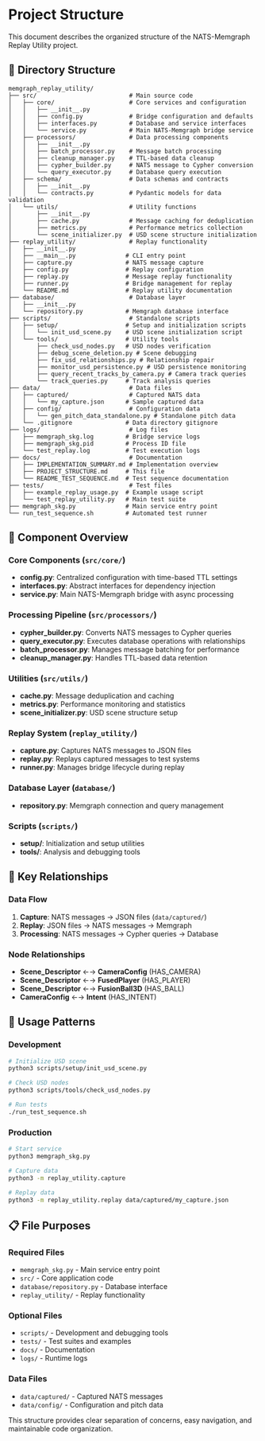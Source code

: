 # Project Structure

This document describes the organized structure of the NATS-Memgraph Replay Utility project.

## 📁 Directory Structure

```
memgraph_replay_utility/
├── src/                          # Main source code
│   ├── core/                     # Core services and configuration
│   │   ├── __init__.py
│   │   ├── config.py             # Bridge configuration and defaults
│   │   ├── interfaces.py         # Database and service interfaces
│   │   └── service.py            # Main NATS-Memgraph bridge service
│   ├── processors/               # Data processing components
│   │   ├── __init__.py
│   │   ├── batch_processor.py    # Message batch processing
│   │   ├── cleanup_manager.py    # TTL-based data cleanup
│   │   ├── cypher_builder.py     # NATS message to Cypher conversion
│   │   └── query_executor.py     # Database query execution
│   ├── schema/                   # Data schemas and contracts
│   │   ├── __init__.py
│   │   └── contracts.py          # Pydantic models for data validation
│   └── utils/                    # Utility functions
│       ├── __init__.py
│       ├── cache.py              # Message caching for deduplication
│       ├── metrics.py            # Performance metrics collection
│       └── scene_initializer.py  # USD scene structure initialization
├── replay_utility/               # Replay functionality
│   ├── __init__.py
│   ├── __main__.py              # CLI entry point
│   ├── capture.py               # NATS message capture
│   ├── config.py                # Replay configuration
│   ├── replay.py                # Message replay functionality
│   ├── runner.py                # Bridge management for replay
│   └── README.md                # Replay utility documentation
├── database/                     # Database layer
│   ├── __init__.py
│   └── repository.py            # Memgraph database interface
├── scripts/                      # Standalone scripts
│   ├── setup/                   # Setup and initialization scripts
│   │   └── init_usd_scene.py    # USD scene initialization script
│   └── tools/                   # Utility tools
│       ├── check_usd_nodes.py   # USD nodes verification
│       ├── debug_scene_deletion.py # Scene debugging
│       ├── fix_usd_relationships.py # Relationship repair
│       ├── monitor_usd_persistence.py # USD persistence monitoring
│       ├── query_recent_tracks_by_camera.py # Camera track queries
│       └── track_queries.py     # Track analysis queries
├── data/                         # Data files
│   ├── captured/                 # Captured NATS data
│   │   └── my_capture.json      # Sample captured data
│   ├── config/                   # Configuration data
│   │   └── gen_pitch_data_standalone.py # Standalone pitch data
│   └── .gitignore               # Data directory gitignore
├── logs/                         # Log files
│   ├── memgraph_skg.log         # Bridge service logs
│   ├── memgraph_skg.pid         # Process ID file
│   └── test_replay.log          # Test execution logs
├── docs/                         # Documentation
│   ├── IMPLEMENTATION_SUMMARY.md # Implementation overview
│   ├── PROJECT_STRUCTURE.md     # This file
│   └── README_TEST_SEQUENCE.md  # Test sequence documentation
├── tests/                        # Test files
│   ├── example_replay_usage.py  # Example usage script
│   └── test_replay_utility.py   # Main test suite
├── memgraph_skg.py              # Main service entry point
└── run_test_sequence.sh         # Automated test runner
```

## 🎯 Component Overview

### Core Components (`src/core/`)
- **config.py**: Centralized configuration with time-based TTL settings
- **interfaces.py**: Abstract interfaces for dependency injection
- **service.py**: Main NATS-Memgraph bridge with async processing

### Processing Pipeline (`src/processors/`)
- **cypher_builder.py**: Converts NATS messages to Cypher queries
- **query_executor.py**: Executes database operations with relationships
- **batch_processor.py**: Manages message batching for performance
- **cleanup_manager.py**: Handles TTL-based data retention

### Utilities (`src/utils/`)
- **cache.py**: Message deduplication and caching
- **metrics.py**: Performance monitoring and statistics
- **scene_initializer.py**: USD scene structure setup

### Replay System (`replay_utility/`)
- **capture.py**: Captures NATS messages to JSON files
- **replay.py**: Replays captured messages to test systems
- **runner.py**: Manages bridge lifecycle during replay

### Database Layer (`database/`)
- **repository.py**: Memgraph connection and query management

### Scripts (`scripts/`)
- **setup/**: Initialization and setup utilities
- **tools/**: Analysis and debugging tools

## 🔗 Key Relationships

### Data Flow
1. **Capture**: NATS messages → JSON files (`data/captured/`)
2. **Replay**: JSON files → NATS messages → Memgraph
3. **Processing**: NATS messages → Cypher queries → Database

### Node Relationships
- **Scene_Descriptor** ←→ **CameraConfig** (HAS_CAMERA)
- **Scene_Descriptor** ←→ **FusedPlayer** (HAS_PLAYER)
- **Scene_Descriptor** ←→ **FusionBall3D** (HAS_BALL)
- **CameraConfig** ←→ **Intent** (HAS_INTENT)

## 🚀 Usage Patterns

### Development
```bash
# Initialize USD scene
python3 scripts/setup/init_usd_scene.py

# Check USD nodes
python3 scripts/tools/check_usd_nodes.py

# Run tests
./run_test_sequence.sh
```

### Production
```bash
# Start service
python3 memgraph_skg.py

# Capture data
python3 -m replay_utility.capture

# Replay data
python3 -m replay_utility.replay data/captured/my_capture.json
```

## 📋 File Purposes

### Required Files
- `memgraph_skg.py` - Main service entry point
- `src/` - Core application code
- `database/repository.py` - Database interface
- `replay_utility/` - Replay functionality

### Optional Files
- `scripts/` - Development and debugging tools
- `tests/` - Test suites and examples
- `docs/` - Documentation
- `logs/` - Runtime logs

### Data Files
- `data/captured/` - Captured NATS messages
- `data/config/` - Configuration and pitch data

This structure provides clear separation of concerns, easy navigation, and maintainable code organization.
